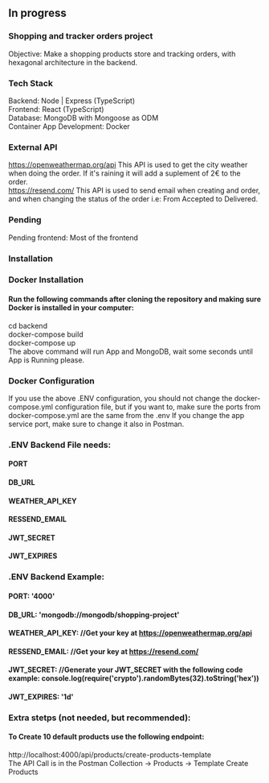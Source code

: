 ## In progress

### Shopping and tracker orders project

Objective: Make a shopping products store and tracking orders, with hexagonal architecture in the backend.

### Tech Stack

Backend: Node | Express (TypeScript)  
Frontend: React (TypeScript)  
Database: MongoDB with Mongoose as ODM  
Container App Development: Docker

### External API

https://openweathermap.org/api This API is used to get the city weather when doing the order. If it's raining it will add a suplement of 2€ to the order.  
https://resend.com/ This API is used to send email when creating and order, and when changing the status of the order i.e: From Accepted to Delivered.

### Pending

Pending frontend: Most of the frontend

### Installation

### Docker Installation

#### Run the following commands after cloning the repository and making sure Docker is installed in your computer:

cd backend  
docker-compose build  
docker-compose up  
The above command will run App and MongoDB, wait some seconds until App is Running please.

### Docker Configuration

If you use the above .ENV configuration, you should not change the docker-compose.yml configuration file, but if you want to, make sure the ports from docker-compose.yml are the same from the .env
If you change the app service port, make sure to change it also in Postman.

### .ENV Backend File needs:

#### PORT

#### DB_URL

#### WEATHER_API_KEY

#### RESSEND_EMAIL

#### JWT_SECRET

#### JWT_EXPIRES

### .ENV Backend Example:

#### PORT: '4000'

#### DB_URL: 'mongodb://mongodb/shopping-project'

#### WEATHER_API_KEY: //Get your key at https://openweathermap.org/api

#### RESSEND_EMAIL: //Get your key at https://resend.com/

#### JWT_SECRET: //Generate your JWT_SECRET with the following code example: console.log(require('crypto').randomBytes(32).toString('hex'))

#### JWT_EXPIRES: '1d'


### Extra stetps (not needed, but recommended):

#### To Create 10 default products use the following endpoint:   
http://localhost:4000/api/products/create-products-template   
The API Call is in the Postman Collection -> Products -> Template Create Products
